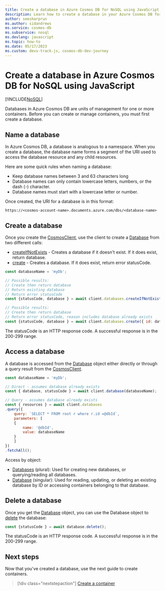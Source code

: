 ```yaml
---
title: Create a database in Azure Cosmos DB for NoSQL using JavaScript
description: Learn how to create a database in your Azure Cosmos DB for NoSQL account using the JavaScript SDK.
author: seesharprun
ms.author: sidandrews
ms.service: cosmos-db
ms.subservice: nosql
ms.devlang: javascript
ms.topic: how-to
ms.date: 05/17/2023
ms.custom: devx-track-js, cosmos-db-dev-journey
---
```


# Create a database in Azure Cosmos DB for NoSQL using JavaScript

[!INCLUDE[NoSQL](../includes/appliesto-nosql.md)]

Databases in Azure Cosmos DB are units of management for one or more containers. Before you can create or manage containers, you must first create a database.

## Name a database

In Azure Cosmos DB, a database is analogous to a namespace. When you create a database, the database name forms a segment of the URI used to access the database resource and any child resources.

Here are some quick rules when naming a database:

- Keep database names between 3 and 63 characters long
- Database names can only contain lowercase letters, numbers, or the dash (-) character.
- Database names must start with a lowercase letter or number.

Once created, the URI for a database is in this format:

``https://<cosmos-account-name>.documents.azure.com/dbs/<database-name>``

## Create a database

Once you create the [CosmosClient](/javascript/api/@azure/cosmos/cosmosclient), use the client to create a [Database](/javascript/api/@azure/cosmos/database) from two different calls:

* [createIfNotExists](/javascript/api/@azure/cosmos/databases#@azure-cosmos-databases-createifnotexists) - Creates a database if it doesn't exist. If it does exist, return database.
* [create](/javascript/api/@azure/cosmos/databases#@azure-cosmos-databases-create) - Creates a database. If it does exist, return error statusCode.

```javascript
const databaseName = 'myDb';

// Possible results:
// Create then return database
// Return existing database
// Return error statusCode
const {statusCode, database } = await client.databases.createIfNotExists({ id: databaseName });

// Possible results: 
// Create then return database
// Return error statusCode, reason includes database already exists
const {statusCode, database } = await client.databases.create({ id: databaseName });
```

The statusCode is an HTTP response code. A successful response is in the 200-299 range.

## Access a database

A database is accessed from the [Database](/javascript/api/@azure/cosmos/database) object either directly or through a query result from the [CosmosClient](/javascript/api/@azure/cosmos/cosmosclient).

```javascript
const databaseName = 'myDb';

// Direct - assumes database already exists
const { database, statusCode } = await client.database(databaseName);

// Query - assumes database already exists   
const { resources } = await client.databases
.query({
    query: `SELECT * FROM root r where r.id =@dbId`,
    parameters: [
    {
        name: '@dbId',
        value: databaseName
    }
    ]
})
.fetchAll();
```

Access by object:
* [Databases](/javascript/api/@azure/cosmos/databases) (plural): Used for creating new databases, or querying/reading all databases.
* [Database](/javascript/api/@azure/cosmos/database) (singular): Used for reading, updating, or deleting an existing database by ID or accessing containers belonging to that database.

## Delete a database

Once you get the [Database](/javascript/api/@azure/cosmos/database) object, you can use the Database object to [delete](/javascript/api/@azure/cosmos/database#@azure-cosmos-database-delete) the database:

```javascript
const {statusCode } = await database.delete();
```

The statusCode is an HTTP response code. A successful response is in the 200-299 range.

## Next steps

Now that you've created a database, use the next guide to create containers.

> [!div class="nextstepaction"]
> [Create a container](how-to-javascript-create-container.md)
